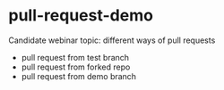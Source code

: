 # pull-request-demo
Candidate webinar topic: different ways of pull requests

* pull request from test branch
* pull request from forked repo
* pull request from demo branch

